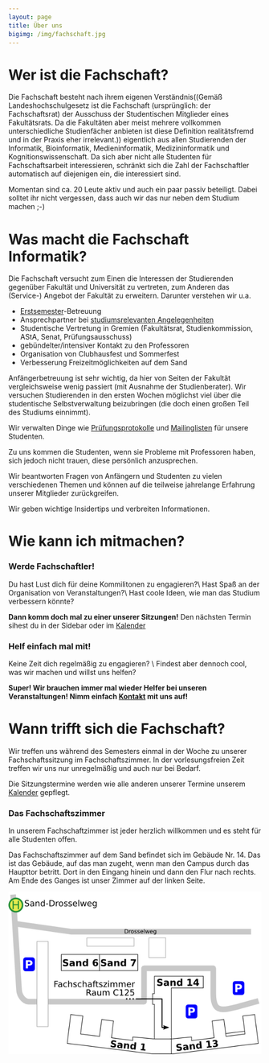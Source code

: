 ```yaml
---
layout: page
title: Über uns
bigimg: /img/fachschaft.jpg
---
```


# Wer ist die Fachschaft?

Die Fachschaft besteht nach ihrem eigenen Verständnis((Gemäß Landeshochschulgesetz ist die Fachschaft (ursprünglich: der Fachschaftsrat) der Ausschuss der Studentischen Mitglieder eines Fakultätsrats. Da die Fakultäten aber meist mehrere vollkommen unterschiedliche Studienfächer anbieten ist diese Definition realitätsfremd und in der Praxis eher irrelevant.)) eigentlich aus allen Studierenden der Informatik, Bioinformatik, Medieninformatik, Medizininformatik und Kognitionswissenschaft. Da sich aber nicht alle Studenten für Fachschaftsarbeit interessieren, schränkt sich die Zahl der Fachschaftler automatisch auf diejenigen ein, die interessiert sind.

Momentan sind ca. 20 Leute aktiv und auch ein paar passiv beteiligt. Dabei solltet ihr nicht vergessen, dass auch wir das nur neben dem Studium machen ;-)


# Was macht die Fachschaft Informatik?

Die Fachschaft versucht zum Einen die Interessen der Studierenden gegenüber Fakultät und Universität zu vertreten, zum Anderen das (Service-) Angebot der Fakultät zu erweitern. Darunter verstehen wir u.a.

* [Erstsemester](/infos/studienanfaenger/)-Betreuung
* Ansprechpartner bei [studiumsrelevanten Angelegenheiten](/infos/studierende/)
* Studentische Vertretung in Gremien (Fakultätsrat, Studienkommission, AStA, Senat, Prüfungsausschuss)
* gebündelter/intensiver Kontakt zu den Professoren
* Organisation von Clubhausfest und Sommerfest
* Verbesserung Freizeitmöglichkeiten auf dem Sand

Anfängerbetreuung ist sehr wichtig, da hier von Seiten der Fakultät vergleichsweise wenig passiert (mit Ausnahme der Studienberater). Wir versuchen Studierenden in den ersten Wochen möglichst viel über die studentische Selbstverwaltung beizubringen (die doch einen großen Teil des Studiums einnimmt).

Wir verwalten Dinge wie [Prüfungsprotokolle](https://ppi.fsi.uni-tuebingen.de/) und [Mailinglisten](https://www.fsi.uni-tuebingen.de/mailman/listinfo) für unsere Studenten.

Zu uns kommen die Studenten, wenn sie Probleme mit Professoren haben, sich jedoch nicht trauen, diese persönlich anzusprechen.

Wir beantworten Fragen von Anfängern und Studenten zu vielen verschiedenen Themen und können auf die teilweise jahrelange Erfahrung unserer Mitglieder zurückgreifen.

Wir geben wichtige Insidertips und verbreiten Informationen.


# Wie kann ich mitmachen?

### Werde Fachschaftler!
Du hast Lust dich für deine Kommilitonen zu engagieren?\\
Hast Spaß an der Organisation von Veranstaltungen?\\
Hast coole Ideen, wie man das Studium verbessern könnte?

**Dann komm doch mal zu einer unserer Sitzungen!** Den nächsten Termin sihest du in der Sidebar oder im [Kalender](https://cloud.fsi.uni-tuebingen.de/index.php/apps/calendar/p/e8wPTX4TBpCNpb7W/FSI)

### Helf einfach mal mit!
Keine Zeit dich regelmäßig zu engagieren? \\
Findest aber dennoch cool, was wir machen und willst uns helfen?

**Super! Wir brauchen immer mal wieder Helfer bei unseren Veranstaltungen! Nimm einfach [Kontakt](/kontakt) mit uns auf!**


# Wann trifft sich die Fachschaft?

Wir treffen uns während des Semesters einmal in der Woche zu unserer Fachschaftssitzung im Fachschaftszimmer. In der vorlesungsfreien Zeit treffen wir uns nur unregelmäßig und auch nur bei Bedarf.

Die Sitzungstermine werden wie alle anderen unserer Termine unserem [Kalender](https://cloud.fsi.uni-tuebingen.de/index.php/apps/calendar/p/e8wPTX4TBpCNpb7W/FSI) gepflegt.

### Das Fachschaftszimmer
In unserem Fachschaftzimmer ist jeder herzlich willkommen und es steht für alle Studenten offen.

Das Fachschaftszimmer auf dem Sand befindet sich im Gebäude Nr. 14. Das ist das Gebäude, auf das man zugeht, wenn man den Campus durch das Haupttor betritt. Dort in den Eingang hinein und dann den Flur nach rechts. Am Ende des Ganges ist unser Zimmer auf der linken Seite.

![Fachschaftzimmer](/img/sand14.png)
